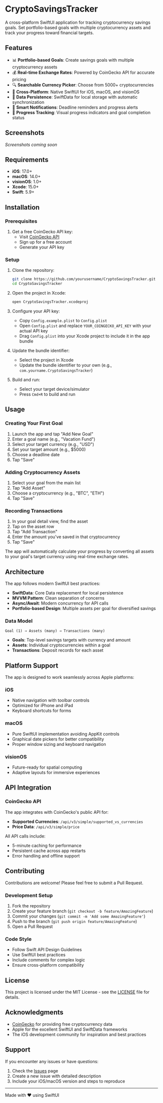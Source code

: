 # CryptoSavingsTracker

A cross-platform SwiftUI application for tracking cryptocurrency savings goals. Set portfolio-based goals with multiple cryptocurrency assets and track your progress toward financial targets.

## Features

- 📊 **Portfolio-based Goals**: Create savings goals with multiple cryptocurrency assets
- 💰 **Real-time Exchange Rates**: Powered by CoinGecko API for accurate pricing
- 🔍 **Searchable Currency Picker**: Choose from 5000+ cryptocurrencies
- 📱 **Cross-Platform**: Native SwiftUI for iOS, macOS, and visionOS
- 💾 **Data Persistence**: SwiftData for local storage with automatic synchronization
- 🔔 **Smart Notifications**: Deadline reminders and progress alerts
- 🎯 **Progress Tracking**: Visual progress indicators and goal completion status

## Screenshots

*Screenshots coming soon*

## Requirements

- **iOS**: 17.0+
- **macOS**: 14.0+
- **visionOS**: 1.0+
- **Xcode**: 15.0+
- **Swift**: 5.9+

## Installation

### Prerequisites

1. Get a free CoinGecko API key:
   - Visit [CoinGecko API](https://www.coingecko.com/en/api)
   - Sign up for a free account
   - Generate your API key

### Setup

1. Clone the repository:
   ```bash
   git clone https://github.com/yourusername/CryptoSavingsTracker.git
   cd CryptoSavingsTracker
   ```

2. Open the project in Xcode:
   ```bash
   open CryptoSavingsTracker.xcodeproj
   ```

3. Configure your API key:
   - Copy `Config.example.plist` to `Config.plist`
   - Open `Config.plist` and replace `YOUR_COINGECKO_API_KEY` with your actual API key
   - Drag `Config.plist` into your Xcode project to include it in the app bundle

4. Update the bundle identifier:
   - Select the project in Xcode
   - Update the bundle identifier to your own (e.g., `com.yourname.CryptoSavingsTracker`)

5. Build and run:
   - Select your target device/simulator
   - Press `Cmd+R` to build and run

## Usage

### Creating Your First Goal

1. Launch the app and tap "Add New Goal"
2. Enter a goal name (e.g., "Vacation Fund")
3. Select your target currency (e.g., "USD")
4. Set your target amount (e.g., $5000)
5. Choose a deadline date
6. Tap "Save"

### Adding Cryptocurrency Assets

1. Select your goal from the main list
2. Tap "Add Asset"
3. Choose a cryptocurrency (e.g., "BTC", "ETH")
4. Tap "Save"

### Recording Transactions

1. In your goal detail view, find the asset
2. Tap on the asset row
3. Tap "Add Transaction"
4. Enter the amount you've saved in that cryptocurrency
5. Tap "Save"

The app will automatically calculate your progress by converting all assets to your goal's target currency using real-time exchange rates.

## Architecture

The app follows modern SwiftUI best practices:

- **SwiftData**: Core Data replacement for local persistence
- **MVVM Pattern**: Clean separation of concerns
- **Async/Await**: Modern concurrency for API calls
- **Portfolio-based Design**: Multiple assets per goal for diversified savings

### Data Model

```
Goal (1) → Assets (many) → Transactions (many)
```

- **Goals**: Top-level savings targets with currency and amount
- **Assets**: Individual cryptocurrencies within a goal
- **Transactions**: Deposit records for each asset

## Platform Support

The app is designed to work seamlessly across Apple platforms:

### iOS
- Native navigation with toolbar controls
- Optimized for iPhone and iPad
- Keyboard shortcuts for forms

### macOS
- Pure SwiftUI implementation avoiding AppKit controls
- Graphical date pickers for better compatibility
- Proper window sizing and keyboard navigation

### visionOS
- Future-ready for spatial computing
- Adaptive layouts for immersive experiences

## API Integration

### CoinGecko API

The app integrates with CoinGecko's public API for:
- **Supported Currencies**: `/api/v3/simple/supported_vs_currencies`
- **Price Data**: `/api/v3/simple/price`

All API calls include:
- 5-minute caching for performance
- Persistent cache across app restarts
- Error handling and offline support

## Contributing

Contributions are welcome! Please feel free to submit a Pull Request.

### Development Setup

1. Fork the repository
2. Create your feature branch (`git checkout -b feature/AmazingFeature`)
3. Commit your changes (`git commit -m 'Add some AmazingFeature'`)
4. Push to the branch (`git push origin feature/AmazingFeature`)
5. Open a Pull Request

### Code Style

- Follow Swift API Design Guidelines
- Use SwiftUI best practices
- Include comments for complex logic
- Ensure cross-platform compatibility

## License

This project is licensed under the MIT License - see the [LICENSE](LICENSE) file for details.

## Acknowledgments

- [CoinGecko](https://www.coingecko.com) for providing free cryptocurrency data
- Apple for the excellent SwiftUI and SwiftData frameworks
- The iOS development community for inspiration and best practices

## Support

If you encounter any issues or have questions:

1. Check the [Issues](https://github.com/yourusername/CryptoSavingsTracker/issues) page
2. Create a new issue with detailed description
3. Include your iOS/macOS version and steps to reproduce

---

Made with ❤️ using SwiftUI
